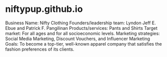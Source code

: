 # niftypup.github.io

Business Name: Nifty Clothing
Founders/leadership team: Lyndon Jeff E. Ebue and Patrick F. Pangilinan 
Products/services:  Pants and Shirts
Target market: For all ages and for all socioeconomic levels.
Marketing strategies: Social Media Marketing, Discount Vouchers, and Influencer Marketing
Goals: To become a top-tier, well-known apparel company that satisfies the fashion preferences of its clients.

